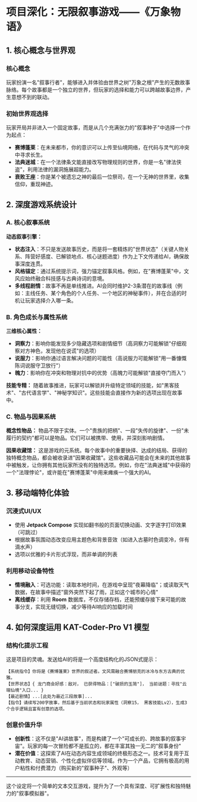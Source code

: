 # 项目深化：无限叙事游戏——《万象物语》

## 1. 核心概念与世界观

### 核心概念
玩家扮演一名"叙事行者"，能够进入并体验由世界之树"万象之根"产生的无数故事脉络。每个故事都是一个独立的世界，但玩家的选择和能力可以跨越故事边界，产生意想不到的联动。

### 初始世界观选择
玩家开局并非进入一个固定故事，而是从几个充满张力的"叙事种子"中选择一个作为起点：

- **赛博蓬莱**：在未来都市，你的意识可以上传至仙境网络，在代码与灵气的冲突中寻求长生。
- **法典迷城**：在一个法律条文能直接改写物理规则的世界，你是一名"律法侠盗"，利用法律的漏洞施展超能力。
- **衰败王座**：你是某个被遗忘之神的最后一位祭司，在一个无神的世界里，收集信仰，重现神迹。

## 2. 深度游戏系统设计

### A. 核心叙事系统

**动态叙事引擎：**
- **状态注入**：不只是发送故事历史，而是将一套精炼的"世界状态"（关键人物关系、阵营好感度、已解锁地点、核心谜题进度）作为上下文传递给AI，确保故事深度连贯。
- **风格锚定**：通过系统提示词，强力锚定叙事风格。例如，在"赛博蓬莱"中，文风应始终融合科技感与古典诗词的意境。
- **多线程剧情**：故事不再是单线推进。AI会同时维护2-3条潜在的故事线（例如：主线任务、某个角色的个人任务、一个地区的神秘事件），并在合适的时机让玩家选择介入哪一条。

### B. 角色成长与属性系统

**三维核心属性：**
- **洞察力**：影响你能发现多少隐藏选项和剧情细节（高洞察力可能解锁"仔细观察对方神色，发现他在说谎"的选项）
- **说服力**：影响你通过语言解决问题的可能性（高说服力可能解锁"用一番慷慨陈词说服守卫放行"）
- **魄力**：影响你在冲突和物理对抗中的优势（高魄力可能解锁"直接夺门而入"）

**技能专精：** 随着故事推进，玩家可以解锁并升级特定领域的技能，如"黑客技术"、"古代语言学"、"神秘学知识"。这些技能会直接作为新的选项出现在故事中。

### C. 物品与因果系统

**概念性物品：** 物品不限于实体。一个"贵族的把柄"、一段"失传的旋律"、一份"未履行的契约"都可以是物品。它们可以被携带、使用，并深刻影响剧情。

**因果收藏馆：** 这是游戏的元系统。每个故事中的重要抉择、达成的结局、获得的独特概念物品，都会被收录进"因果收藏馆"。这些收藏品可能会在未来的其他故事中被触发，让你拥有其他玩家所没有的独特选项。例如，你在"法典迷城"中获得的一个"法理悖论"，或许能在"赛博蓬莱"中用来瘫痪一个强大的AI。

## 3. 移动端特化体验

### 沉浸式UI/UX
- 使用 **Jetpack Compose** 实现如翻书般的页面切换动画、文字逐字打印效果（可跳过）
- 根据故事氛围动态改变应用主题色和背景音效（如进入古墓时色调变冷，伴有滴水声）
- 选项以优雅的卡片形式浮现，而非单调的列表

### 利用移动设备特性
- **情境融入**：可选功能：读取本地时间，在游戏中呈现"夜幕降临"；或读取天气数据，在故事中描述"窗外突然下起了雨，正如这个城市的心情"
- **离线缓存**：利用 **Room** 数据库，不仅存储存档，还能预缓存接下来可能的故事分支，实现无缝切换，减少等待AI响应的加载时间

## 4. 如何深度运用 KAT-Coder-Pro V1 模型

### 结构化提示工程
这是项目的灵魂。发送给AI的将是一个高度结构化的JSON式提示：

```text
【系统指令】你将是《赛博蓬莱》世界的叙述者。文风需融合赛博朋克的冰冷与东方古典的优雅。
【世界状态】{ 龙门商会好感：敌对， 已获得物品：["破损的玉简"]， 当前谜题：寻找"云端仙境"入口... }
【最近剧情】...[此处为最近三段故事]...
【指令】请续写200字故事，然后基于当前状态和玩家属性（洞察15， 黑客技能Lv2），生成3个合乎逻辑且富有创意的选项。
```

### 创意价值升华
- **创新性**：这不仅是"AI讲故事"，而是构建了一个"可成长的、跨故事的叙事宇宙"。玩家的每一次冒险都不是孤立的，都在丰富其独一无二的"叙事身份"
- **潜在价值**：这探索了AI在动态内容生成领域的终极形态之一。技术可复用于互动教育、动态营销、个性化虚拟伴侣等领域。作为一个产品，它拥有极高的用户粘性和付费潜力（购买新的"叙事种子"、外观等）

---

这个设定将一个简单的文本交互游戏，提升为了一个具有深度、可扩展性和独特魅力的"叙事模拟器"。
